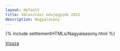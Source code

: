 ```yaml
---
layout: default
title: Választási névjegyzék 2022
description: Nagyalásony
---
```


{% include settlementHTMLs/Nagyalaasony.html %}

[Vissza](../)